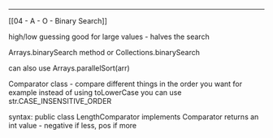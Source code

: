 
---

[[04 - A - O - Binary Search]]

high/low guessing 
good for large values - halves the search

Arrays.binarySearch method or Collections.binarySearch  

can also use Arrays.parallelSort(arr)

Comparator class - compare different things in the order you want
for example instead of using toLowerCase you can use str.CASE_INSENSITIVE_ORDER

syntax:
public class LengthComparator implements Comparator
returns an int value - negative if less, pos if more
